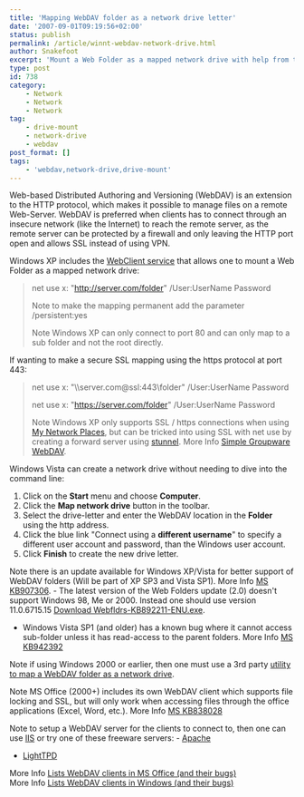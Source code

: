 ```yaml
---
title: 'Mapping WebDAV folder as a network drive letter'
date: '2007-09-01T09:19:56+02:00'
status: publish
permalink: /article/winnt-webdav-network-drive.html
author: Snakefoot
excerpt: 'Mount a Web Folder as a mapped network drive with help from the Webclient service.'
type: post
id: 738
category:
    - Network
    - Network
    - Network
tag:
    - drive-mount
    - network-drive
    - webdav
post_format: []
tags:
    - 'webdav,network-drive,drive-mount'
---
```

Web-based Distributed Authoring and Versioning (WebDAV) is an extension to the HTTP protocol, which makes it possible to manage files on a remote Web-Server. WebDAV is preferred when clients has to connect through an insecure network (like the Internet) to reach the remote server, as the remote server can be protected by a firewall and only leaving the HTTP port open and allows SSL instead of using VPN.  
  
 Windows XP includes the [WebClient service](/article/winnt-services-webclient.html) that allows one to mount a Web Folder as a mapped network drive:

> net use x: "http://server.com/folder" /User:UserName Password  
>   
>  Note to make the mapping permanent add the parameter /persistent:yes  
>   
>  Note Windows XP can only connect to port 80 and can only map to a sub folder and not the root directly.

 If wanting to make a secure SSL mapping using the https protocol at port 443:
> net use x: "\\\\server.com@ssl:443\\folder" /User:UserName Password  
>   
>  net use x: "https://server.com/folder" /User:UserName Password  
>   
>  Note Windows XP only supports SSL / https connections when using [My Network Places](/article/winnt-web-network-place.html), but can be tricked into using SSL with net use by creating a forward server using [stunnel](http://www.stunnel.org/). More Info [Simple Groupware WebDAV](http://www.simple-groupware.de/cms/Main/WebDAV).

 Windows Vista can create a network drive without needing to dive into the command line:
1. Click on the **Start** menu and choose **Computer**.
2. Click the **Map network drive** button in the toolbar.
3. Select the drive-letter and enter the WebDAV location in the **Folder** using the http address.
4. Click the blue link "Connect using a **different username**" to specify a different user account and password, than the Windows user account.
5. Click **Finish** to create the new drive letter.
 
 Note there is an update available for Windows XP/Vista for better support of WebDAV folders (Will be part of XP SP3 and Vista SP1). More Info [MS KB907306](http://support.microsoft.com/kb/907306 "Description of the Software Update for Web Folders: May 18, 2007"). - The latest version of the Web Folders update (2.0) doesn't support Windows 98, Me or 2000. Instead one should use version 11.0.6715.15 [Download Webfldrs-KB892211-ENU.exe](http://smallvoid.orgfree.com/?file=Webfldrs-KB892211-ENU.exe.zip).
- Windows Vista SP1 (and older) has a known bug where it cannot access sub-folder unless it has read-access to the parent folders. More Info [MS KB942392](http://support.microsoft.com/kb/942392 "On a Windows Vista-based computer, you cannot access certain directories on a WebDAV server")
 
 Note if using Windows 2000 or earlier, then one must use a 3rd party [utility to map a WebDAV folder as a network drive](/article/ftp-map-network-drive.html).  
  
 Note MS Office (2000+) includes its own WebDAV client which supports file locking and SSL, but will only work when accessing files through the office applications (Excel, Word, etc.). More Info [MS KB838028](http://support.microsoft.com/kb/838028 "How documents are opened from a Web site in Office 2003")  
  
 Note to setup a WebDAV server for the clients to connect to, then one can use [IIS](http://support.microsoft.com/kb/323470 "How to create a secure WebDAV publishing directory [Q323470]") or try one of these freeware servers: - [Apache](http://httpd.apache.org/)
- [LightTPD](http://wlmp.dtech.hu/index.php?lang=en)
 
 More Info [Lists WebDAV clients in MS Office (and their bugs)](http://greenbytes.de/tech/webdav/webfolder-client-list.html "Web Folder Client (MSDAIPP.DLL) Versions and Issues List")  
 More Info [Lists WebDAV clients in Windows (and their bugs)](http://greenbytes.de/tech/webdav/webdav-redirector-list.html "WebDAV Mini-Redirector (MRXDAV.SYS) Versions and Issues List")  